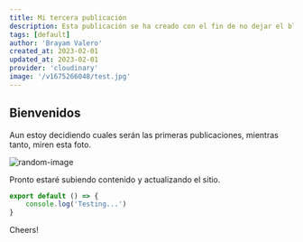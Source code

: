 ```yaml
---
title: Mi tercera publicación
description: Esta publicación se ha creado con el fin de no dejar el blog vacio
tags: [default]
author: 'Brayam Valero'
created_at: 2023-02-01
updated_at: 2023-02-01
provider: 'cloudinary'
image: '/v1675266048/test.jpg'
---
```


## Bienvenidos

Aun estoy decidiendo cuales serán las primeras publicaciones, mientras tanto, miren esta foto.

![random-image](https://res.cloudinary.com/brayamvalero/image/upload/f_auto,q_auto/v1675266048/test)

Pronto estaré subiendo contenido y actualizando el sitio.

```javascript [app.js]
export default () => {
    console.log('Testing...')
}
```

Cheers!
